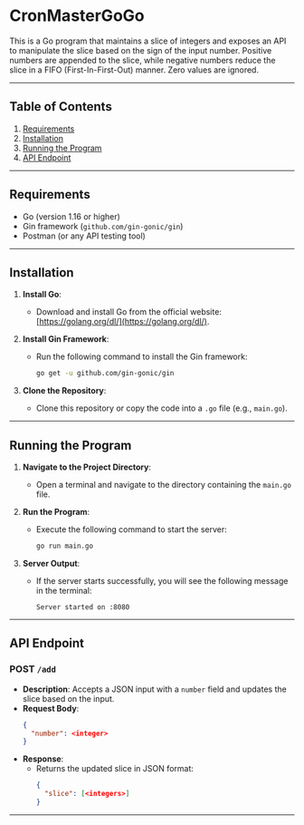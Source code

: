 # CronMasterGoGo

This is a Go program that maintains a slice of integers and exposes an API to manipulate the slice based on the sign of the input number. Positive numbers are appended to the slice, while negative numbers reduce the slice in a FIFO (First-In-First-Out) manner. Zero values are ignored.

---

## Table of Contents

1. [Requirements](#requirements)
2. [Installation](#installation)
3. [Running the Program](#running-the-program)
4. [API Endpoint](#api-endpoint)

---

## Requirements

- Go (version 1.16 or higher)
- Gin framework (`github.com/gin-gonic/gin`)
- Postman (or any API testing tool)

---

## Installation

1. **Install Go**:
   - Download and install Go from the official website: [https://golang.org/dl/](https://golang.org/dl/).

2. **Install Gin Framework**:
   - Run the following command to install the Gin framework:
     ```bash
     go get -u github.com/gin-gonic/gin
     ```

3. **Clone the Repository**:
   - Clone this repository or copy the code into a `.go` file (e.g., `main.go`).

---

## Running the Program

1. **Navigate to the Project Directory**:
   - Open a terminal and navigate to the directory containing the `main.go` file.

2. **Run the Program**:
   - Execute the following command to start the server:
     ```bash
     go run main.go
     ```

3. **Server Output**:
   - If the server starts successfully, you will see the following message in the terminal:
     ```
     Server started on :8080
     ```

---

## API Endpoint

### POST `/add`

- **Description**: Accepts a JSON input with a `number` field and updates the slice based on the input.
- **Request Body**:
  ```json
  {
    "number": <integer>
  }
  ```
- **Response**:
  - Returns the updated slice in JSON format:
    ```json
    {
      "slice": [<integers>]
    }
    ```

---

